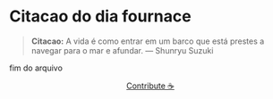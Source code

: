 # Citacao do dia fournace

> **Citacao:** A vida é como entrar em um barco que está prestes a navegar para o mar e afundar. — Shunryu Suzuki

fim do arquivo

<watermark-footer>
<p align="center">
  <a href="https://github.com/ruisuan/ruisuan/blob/main/contribute.md">Contribute ☕</a>
</p>
</watermark-footer>
